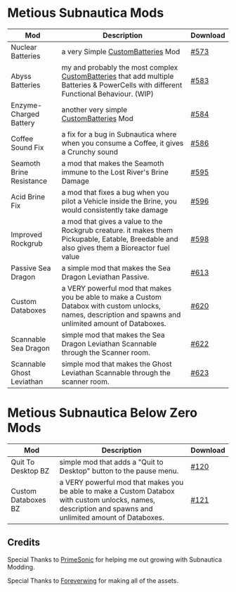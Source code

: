 # Metious Subnautica Mods

| Mod |Description  | Download
|--|--|--|
|  Nuclear Batteries| a very Simple [CustomBatteries](https://www.nexusmods.com/subnautica/mods/382) Mod| [#573](https://www.nexusmods.com/subnautica/mods/573)
| Abyss Batteries| my and probably the most complex [CustomBatteries](https://www.nexusmods.com/subnautica/mods/382) that add multiple Batteries & PowerCells with different Functional Behaviour. (WIP)| [#583](https://www.nexusmods.com/subnautica/mods/583) 
|  Enzyme-Charged Battery| another very simple [CustomBatteries](https://www.nexusmods.com/subnautica/mods/382) Mod| [#584](https://www.nexusmods.com/subnautica/mods/584)
| Coffee Sound Fix| a fix for a bug in Subnautica where when you consume a Coffee, it gives a Crunchy sound| [#586](https://www.nexusmods.com/subnautica/mods/586)
| Seamoth Brine Resistance| a mod that makes the Seamoth immune to the Lost River's Brine Damage| [#595](https://www.nexusmods.com/subnautica/mods/595)
| Acid Brine Fix| a mod that fixes a bug when you pilot a Vehicle inside the Brine, you would consistently take damage| [#596](https://www.nexusmods.com/subnautica/mods/596)
| Improved Rockgrub| a mod that gives a value to the Rockgrub creature. it makes them Pickupable, Eatable, Breedable and also gives them a Bioreactor fuel value| [#598](https://www.nexusmods.com/subnautica/mods/598)
| Passive Sea Dragon| a simple mod that makes the Sea Dragon Leviathan Passive.| [#613](https://www.nexusmods.com/subnautica/mods/613)
| Custom Databoxes| a VERY powerful mod that makes you be able to make a Custom Databox with custom unlocks, names, description and spawns and unlimited amount of Databoxes.| [#620](https://www.nexusmods.com/subnautica/mods/620)
| Scannable Sea Dragon| simple mod that makes the Sea Dragon Leviathan Scannable through the Scanner room.| [#622](https://www.nexusmods.com/subnautica/mods/622)
| Scannable Ghost Leviathan| simple mod that makes the Ghost Leviathan Scannable through the scanner room.| [#623](https://www.nexusmods.com/subnautica/mods/623)


# Metious Subnautica Below Zero Mods
| Mod |Description | Download
|--|--|--|
| Quit To Desktop BZ| simple mod that adds a "Quit to Desktop" button to the pause menu.| [#120](https://www.nexusmods.com/subnauticabelowzero/mods/120)
| Custom Databoxes BZ| a VERY powerful mod that makes you be able to make a Custom Databox with custom unlocks, names, description and spawns and unlimited amount of Databoxes.| [#121](https://www.nexusmods.com/subnauticabelowzero/mods/121)

## Credits

Special Thanks to [PrimeSonic](https://www.github.com/primesonic) for helping me out growing with Subnautica Modding.

Special Thanks to [Foreverwing](https://www.nexusmods.com/users/97529853) for making all of the assets.
